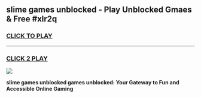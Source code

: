 
## slime games unblocked - Play Unblocked Gmaes & Free #xlr2q
<h3>
<a href="https://news.freeplayer.one?title=slime_games_unblocked&ref=24F">CLICK TO PLAY</a></h3>
<hr>

<h3>
<a href="https://news.freeplayer.one?title=slime_games_unblocked&ref=24F">CLICK 2 PLAY</a>
  
</h3>

<a href="https://news.freeplayer.one?title=slime_games_unblocked&ref=24F/"><img src="https://clearcache.store/games.png"></a>


**slime games unblocked games unblocked: Your Gateway to Fun and Accessible Online Gaming**
